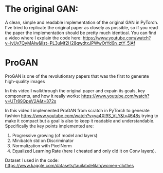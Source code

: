 # The original GAN:
A clean, simple and readable implementation of the original GAN in PyTorch. I've tried to replicate the original paper as closely as possible, so if you read the paper the implementation should be pretty much identical.
You can find a video where I explain the code here: https://www.youtube.com/watch?v=iyUv7QyMAIw&list=PL3uMf2H28qwdtxJPWwOrYd6n_ztY_5jAf

# ProGAN
ProGAN is one of the revolutionary papers that was the first to generate high-quality images

In this video I walkthrough the original paper and expain its goals, key components, and how it really works: https://www.youtube.com/watch?v=UTr89QpeV2A&t=372s

In this video I implemented ProGAN from scratch in PyTorch to generate fashion https://www.youtube.com/watch?v=ya4XI9S_VLY&t=4648s trying to make it compact but a goal is also to keep it readable and understandable.
Specifically the key points implemented are:
1) Progressive growing (of model and layers)
2) Minibatch std on Discriminator
3) Normalization with PixelNorm
4) Equalized Learning Rate (here I cheated and only did it on Conv layers).

Dataset I used in the code: https://www.kaggle.com/datasets/tauilabdelilah/women-clothes
